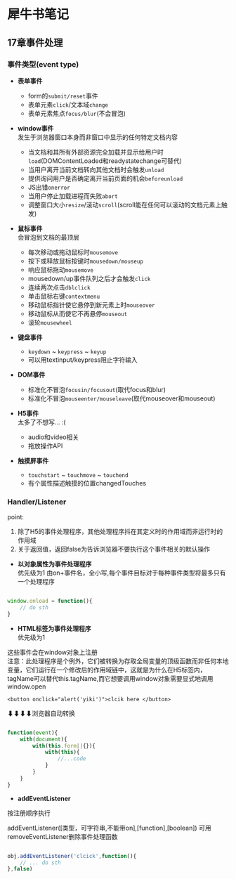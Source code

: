 # 犀牛书笔记

## 17章事件处理

### 事件类型(event type)

- **表单事件**
    - form的`submit/reset`事件
    - 表单元素`click`/文本域`change`
    - 表单元素焦点`focus/blur`(不会冒泡)  

- **window事件**  
发生于浏览器窗口本身而非窗口中显示的任何特定文档内容
    - 当文档和其所有外部资源完全加载并显示给用户时`load`(DOMContentLoaded和readystatechange可替代)
    - 当用户离开当前文档转向其他文档时会触发`unload`
    - 提供询问用户是否确定离开当前页面的机会`beforeunload`
    - JS出错`onerror`
    - 当用户停止加载进程而失败`abort`
    - 调整窗口大小`resize`/滚动`scroll`(scroll能在任何可以滚动的文档元素上触发)  

- **鼠标事件**  
    会冒泡到文档的最顶层
    - 每次移动或拖动鼠标时`mousemove`
    - 按下或释放鼠标按键时`mousedown/mouseup`
    - 响应鼠标拖动`mousemove`
    - mousedown/up事件队列之后才会触发`click`
    - 连续两次点击`dblclick`
    - 单击鼠标右键`contextmenu`
    - 移动鼠标指针使它悬停到新元素上时`mouseover`
    - 移动鼠标从而使它不再悬停`mouseout`
    - 滚轮`mousewheel`  

- **键盘事件**
    - `keydown` ~ `keypress` ~ `keyup`  
    - 可以用textinput/keypress阻止字符输入

- **DOM事件**
    - 标准化不冒泡`focusin/focusout`(取代focus和blur)
    - 标准化不冒泡`mouseenter/mouseleave`(取代mouseover和mouseout)

- **H5事件**  
太多了不想写... :(
    - audio和video相关
    - 拖放操作API

- **触摸屏事件**
    - `touchstart` ~ `touchmove` ~ `touchend`
    - 有个属性描述触摸的位置changedTouches


### Handler/Listener

point: 
1. 除了H5的事件处理程序，其他处理程序抖在其定义时的作用域而非运行时的作用域
2. 关于返回值，返回false为告诉浏览器不要执行这个事件相关的默认操作

- **以对象属性为事件处理程序**  
优先级为1
由on+事件名，全小写,每个事件目标对于每种事件类型将最多只有一个处理程序

``` js

window.onload = function(){
    // do sth
}   

```

- **HTML标签为事件处理程序**  
优先级为1

这些事件会在window对象上注册  
注意：此处理程序是个例外，它们被转换为存取全局变量的顶级函数而非任何本地变量，它们运行在一个修改后的作用域链中，这就是为什么在H5标签内，tagName可以替代this.tagName,而它想要调用window对象需要显式地调用window.open

``` 
<button onclick="alert('yiki')">clcik here </button>
```
⬇⬇⬇⬇浏览器自动转换

``` js

function(event){
    with(document){
        with(this.form||{}){
            with(this){
                //...code
            }
        }
    }
}

```

- **addEventListener**

按注册顺序执行

addEventListener([类型，可字符串,不能带on],[function],[boolean])
可用removeEventListener删除事件处理函数

``` js

obj.addEventListener('clcick',function(){
    // ... do sth
},false)

```





    

